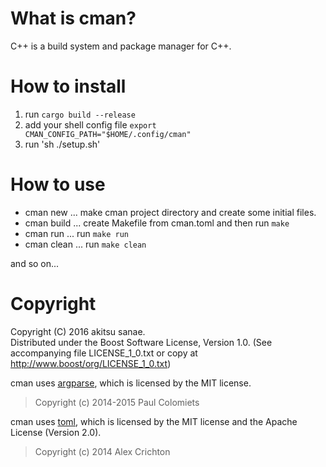 # What is cman?

C++ is a build system and package manager for C++.

# How to install

1. run `cargo build --release`
2. add your shell config file `export CMAN_CONFIG_PATH="$HOME/.config/cman"`
3. run 'sh ./setup.sh'


# How to use

* cman new ... make cman project directory and create some initial files.
* cman build ... create Makefile from cman.toml and then run `make`
* cman run ... run `make run`
* cman clean ... run `make clean`

and so on...  

# Copyright
Copyright (C) 2016 akitsu sanae.  
Distributed under the Boost Software License, Version 1.0. 
(See accompanying file LICENSE_1_0.txt or copy at http://www.boost/org/LICENSE_1_0.txt)  

cman uses [argparse](https://github.com/tailhook/rust-argparse), which is licensed by the MIT license.  

> Copyright (c) 2014-2015 Paul Colomiets

cman uses [toml](https://github.com/alexcrichton/toml-rs), which is licensed by the MIT license and the Apache License (Version 2.0).  

> Copyright (c) 2014 Alex Crichton



